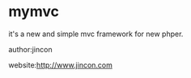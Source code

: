 # mymvc

it's a new and simple mvc framework for new phper.

author:jincon

website:http://www.jincon.com

